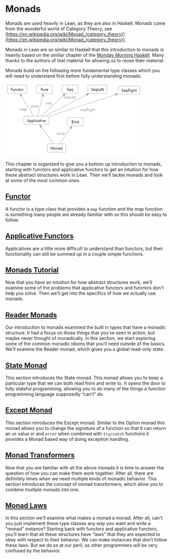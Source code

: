 # Monads

Monads are used heavily in Lean, as they are also in Haskell. Monads come from the wonderful world
of Category Theory, see
[https://en.wikipedia.org/wiki/Monad_(category_theory)](https://en.wikipedia.org/wiki/Monad_(category_theory)).

Monads in Lean are so similar to Haskell that this introduction to monads is heavily based on the
similar chapter of the [Monday Morning Haskell](https://mmhaskell.com/monads/). Many thanks to
the authors of that material for allowing us to reuse their material.

Monads build on the following more fundamental type classes which you will need to understand
first before fully understanding monads:

![image](../images/monads.png)

This chapter is organized to give you a bottom up introduction to monads, starting with functors and
applicative functors to get an intuition for how these abstract structures work in Lean. Then we’ll
tackle monads and look at some of the most common ones.

## [Functor](functors.lean.md)
A functor is a type class that provides a `map` function and the map function is something many
people are already familiar with so this should be easy to follow.

## [Applicative Functors](applicatives.lean.md)
Applicatives are a little more difficult to understand than functors, but their functionality can
still be summed up in a couple simple functions.

## [Monads Tutorial](monads.lean.md)
Now that you have an intuition for how abstract structures work, we’ll examine some of the problems
that applicative functors and functors don't help you solve. Then we’ll get into the specifics of how
we actually use monads.

## [Reader Monads](readers.lean.md)
Our introduction to monads examined the built in types that have a monadic structure. It had a focus
on those things that you’ve seen in action, but maybe never thought of monadically. In this section, we
start exploring some of the common monadic idioms that you’ll need outside of the basics. We’ll
examine the Reader monad, which gives you a global read-only state.

## [State Monad](states.lean.md)
This section introduces the State monad. This monad allows you to keep a particular type that we can
both read from and write to. It opens the door to fully stateful programming, allowing you to do many
of the things a function programming language supposedly “can’t” do.

## [Except Monad](except.lean.md)

This section introduces the Except monad. Similar to the Option monad this monad allows you to change
the signature of a function so that it can return an `ok` value or and `error` when combined with
`try/catch` functions it provides a Monad based way of doing exception handling.

## [Monad Transformers](transformers.lean.md)

Now that you are familiar with all the above monads it is time to answer the question of how you can
make them work together. After all, there are definitely times when we need multiple kinds of
monadic behavior. This section introduces the concept of monad transformers, which allow you to
combine multiple monads into one.

## [Monad Laws](laws.lean.md)
In this section we’ll examine what makes a monad a monad. After all, can't you just implement these
type classes any way you want and write a “monad” instance? Starting back with functors and
applicative functors, you’ll learn that all these structures have “laws” that they are expected to
obey with respect to their behavior. We can make instances that don’t follow these laws. But we do
so at our peril, as other programmers will be very confused by the behavior.